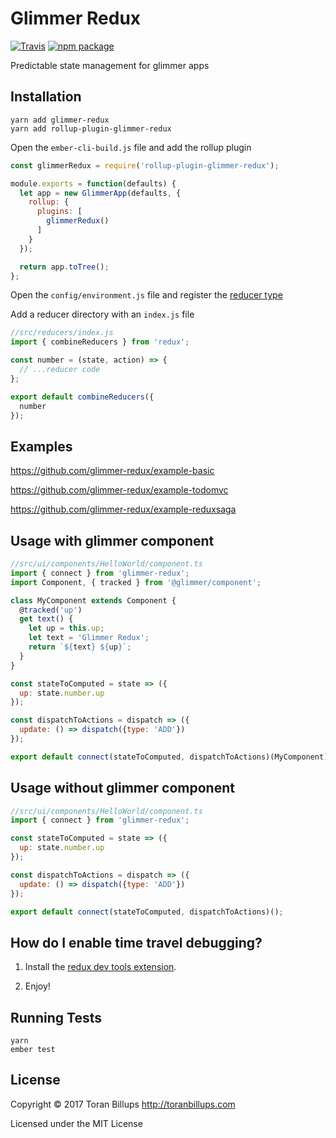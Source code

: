 # Glimmer Redux

[![Travis][build-badge]][build] [![npm package][npm-badge]][npm]

Predictable state management for glimmer apps

## Installation

```
yarn add glimmer-redux
yarn add rollup-plugin-glimmer-redux
```

Open the `ember-cli-build.js` file and add the rollup plugin

```js
const glimmerRedux = require('rollup-plugin-glimmer-redux');

module.exports = function(defaults) {
  let app = new GlimmerApp(defaults, {
    rollup: {
      plugins: [
        glimmerRedux()
      ]
    }
  });

  return app.toTree();
};
```

Open the `config/environment.js` file and register the [reducer type]

Add a reducer directory with an `index.js` file

```js
//src/reducers/index.js
import { combineReducers } from 'redux';

const number = (state, action) => {
  // ...reducer code
};

export default combineReducers({
  number
});
```


## Examples

https://github.com/glimmer-redux/example-basic

https://github.com/glimmer-redux/example-todomvc

https://github.com/glimmer-redux/example-reduxsaga

## Usage with glimmer component

```js
//src/ui/components/HelloWorld/component.ts
import { connect } from 'glimmer-redux';
import Component, { tracked } from '@glimmer/component';

class MyComponent extends Component {
  @tracked('up')
  get text() {
    let up = this.up;
    let text = 'Glimmer Redux';
    return `${text} ${up}`;
  }
}

const stateToComputed = state => ({
  up: state.number.up
});

const dispatchToActions = dispatch => ({
  update: () => dispatch({type: 'ADD'})
});

export default connect(stateToComputed, dispatchToActions)(MyComponent);
```


## Usage without glimmer component

```js
//src/ui/components/HelloWorld/component.ts
import { connect } from 'glimmer-redux';

const stateToComputed = state => ({
  up: state.number.up
});

const dispatchToActions = dispatch => ({
  update: () => dispatch({type: 'ADD'})
});

export default connect(stateToComputed, dispatchToActions)();
```

## How do I enable time travel debugging?

1. Install the [redux dev tools extension].

2. Enjoy!

## Running Tests

    yarn
    ember test

## License

Copyright © 2017 Toran Billups http://toranbillups.com

Licensed under the MIT License

[build-badge]: https://travis-ci.org/glimmer-redux/glimmer-redux.svg?branch=master
[build]: https://travis-ci.org/glimmer-redux/glimmer-redux

[npm-badge]: https://img.shields.io/npm/v/glimmer-redux.svg?style=flat-square
[npm]: https://www.npmjs.org/package/glimmer-redux

[climate-badge]: https://codeclimate.com/github/glimmer-redux/glimmer-redux/badges/gpa.svg
[climate]: https://codeclimate.com/github/glimmer-redux/glimmer-redux

[redux]: https://github.com/reactjs/redux
[redux dev tools extension]: https://github.com/zalmoxisus/redux-devtools-extension

[reducer type]: https://github.com/glimmer-redux/example-basic/blob/master/config/environment.js
